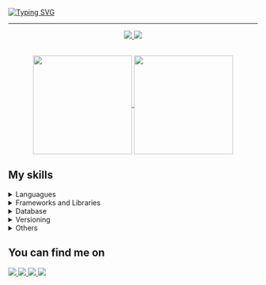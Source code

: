 [![Typing SVG](https://readme-typing-svg.herokuapp.com/?color=ffffff&size=35&center=true&vCenter=true&width=1000&lines=Hi!+I+am+Milleny;%29)](https://git.io/typing-svg)

<hr>

<p align="center">
    <a href="mailto:ellenmilleny@gmail.com">
    <img src="https://img.shields.io/badge/Gmail-D14836?style=for-the-badge&logo=gmail&logoColor=white"/>
    </a>
    <a href="https://www.linkedin.com/in/nickgabe/">
    <img src="https://img.shields.io/badge/LinkedIn-307cc5?style=for-the-badge&logo=linkedin&logoColor=white"/>
    </a>
</p>
</br>

<div align="center">
  <a href="https://github.com/anuraghazra/github-readme-stats">
    <img height=200 align="center" src="https://github-readme-stats.vercel.app/api?username=Milleny27&theme=transparent" />
  </a>
  <a href="https://github.com/anuraghazra/convoychat">
    <img height=200 align="center" src="https://github-readme-stats.vercel.app/api/top-langs?username=Milleny27&layout=compact&langs_count=8&card_width=320&theme=transparent" />
  </a>
</div>

## **My skills**
<details>
  <summary>Languagues</summary>
 
 >  ![HTML5](https://img.shields.io/badge/HTML5-E34F26?style=for-the-badge&logo=html5&logoColor=white)
    ![CSS3](https://img.shields.io/badge/CSS3-1572B6?style=for-the-badge&logo=css3&logoColor=white)
    ![JavaScript](https://img.shields.io/badge/JavaScript-F7DF1E?style=for-the-badge&logo=javascript&logoColor=black)
    ![TypeScript](https://img.shields.io/badge/TypeScript-007ACC?style=for-the-badge&logo=typescript&logoColor=white)
    ![CSharp](https://img.shields.io/badge/C%23-239120?style=for-the-badge&logo=c-sharp&logoColor=white)
    ![Python](https://img.shields.io/badge/Python-14354C?style=for-the-badge&logo=python&logoColor=white)
    ![Java](https://img.shields.io/badge/Java-ED8B00?style=for-the-badge&logo=openjdk&logoColor=white)
</details>

<details>
  <summary>Frameworks and Libraries</summary>
  
>  ![Angular](https://img.shields.io/badge/Angular-DD0031?style=for-the-badge&logo=angular&logoColor=white)
   ![jQuery](https://img.shields.io/badge/jquery-%230769AD.svg?style=for-the-badge&logo=jquery&logoColor=white)
   ![React](https://img.shields.io/badge/react-%2320232a.svg?style=for-the-badge&logo=react&logoColor=%2361DAFB)
   ![React Native](https://img.shields.io/badge/React_Native-20232A?style=for-the-badge&logo=react&logoColor=61DAFB)
   ![.NET](https://img.shields.io/badge/.NET-5C2D91?style=for-the-badge&logo=.net&logoColor=white)
   ![Springboot](https://img.shields.io/badge/Spring-6DB33F?style=for-the-badge&logo=spring&logoColor=white)
</details>

<details>
  <summary>Database</summary>
  
>  ![MySQL](https://img.shields.io/badge/MySQL-005C84?style=for-the-badge&logo=mysql&logoColor=white)
   ![MySQL](https://img.shields.io/badge/SqlServer-005C84?style=for-the-badge&logo=sqlserver&logoColor=white)
</details>

<details>
  <summary>Versioning</summary>
  
>  ![Git](https://img.shields.io/badge/git-%23F05033.svg?style=for-the-badge&logo=git&logoColor=white)
   ![GitHub](https://img.shields.io/badge/github-%23121011.svg?style=for-the-badge&logo=github&logoColor=white)
</details>

<details>
  <summary>Others</summary>
  
>  ![Excel](https://img.shields.io/badge/Microsoft_Excel-217346?style=for-the-badge&logo=microsoft-excel&logoColor=white)
   ![PowerBi](https://img.shields.io/badge/-PowerBi-000?style=for-the-badge&logo=powerbi&logoColor=FFA500)

</details>

## **You can find me on**
<p>
    <a href="(https://www.hackerearth.com/@ellenmilleny">
      <img src="https://img.shields.io/badge/HackerEarth-%232C3454.svg?&style=for-the-badge&logo=HackerEarth&logoColor=Blue"/>
    </a>
    <a href="">
      <img src="https://img.shields.io/badge/-Hackerrank-2EC866?style=for-the-badge&logo=HackerRank&logoColor=white"/>
    </a>
    <a href="https://leetcode.com/milleny_ferreira/">
      <img src="https://img.shields.io/badge/-LeetCode-FFA116?style=for-the-badge&logo=LeetCode&logoColor=black"/>
    </a>
    <a href="https://www.kaggle.com/millenyferreira">
      <img src="https://img.shields.io/badge/Kaggle-20BEFF?style=for-the-badge&logo=Kaggle&logoColor=white"/>
    </a>
</p>

